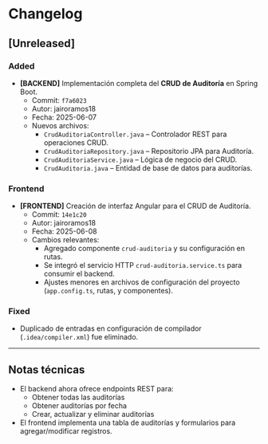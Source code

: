 # Changelog

## [Unreleased]

### Added
- **[BACKEND]** Implementación completa del **CRUD de Auditoría** en Spring Boot.
  - Commit: `f7a6023`
  - Autor: jairoramos18
  - Fecha: 2025-06-07
  - Nuevos archivos:
    - `CrudAuditoriaController.java` – Controlador REST para operaciones CRUD.
    - `CrudAuditoriaRepository.java` – Repositorio JPA para Auditoría.
    - `CrudAuditoriaService.java` – Lógica de negocio del CRUD.
    - `CrudAuditoria.java` – Entidad de base de datos para auditorías.

### Frontend
- **[FRONTEND]** Creación de interfaz Angular para el CRUD de Auditoría.
  - Commit: `14e1c20`
  - Autor: jairoramos18
  - Fecha: 2025-06-08
  - Cambios relevantes:
    - Agregado componente `crud-auditoria` y su configuración en rutas.
    - Se integró el servicio HTTP `crud-auditoria.service.ts` para consumir el backend.
    - Ajustes menores en archivos de configuración del proyecto (`app.config.ts`, rutas, y componentes).

### Fixed
- Duplicado de entradas en configuración de compilador (`.idea/compiler.xml`) fue eliminado.

---

## Notas técnicas

- El backend ahora ofrece endpoints REST para:
  - Obtener todas las auditorías
  - Obtener auditorías por fecha
  - Crear, actualizar y eliminar auditorías
- El frontend implementa una tabla de auditorías y formularios para agregar/modificar registros.
